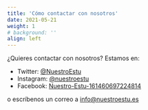 ```yaml
---
title: 'Cómo contactar con nosotros'
date: 2021-05-21
weight: 1
# background: ''
align: left
---
```


¿Quieres contactar con nosotros? Estamos en:

- Twitter: [@NuestroEstu](https://twitter.com/nuestroestu)
- Instagram: [@nuestroestu](https://instagram.com/nuestroestu)
- Facebook: [Nuestro-Estu-161460697224814](https://es-es.facebook.com/Nuestro-Estu-161460697224814/)

o escríbenos un correo a [info@nuestroestu.es](mailto:info@nuestroestu.es)